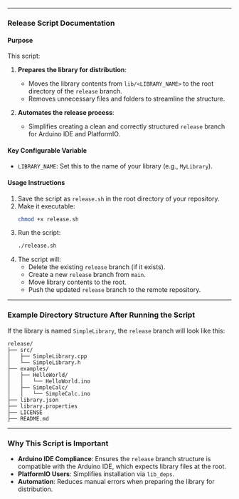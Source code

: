 
---

### **Release Script Documentation**

#### **Purpose**
This script:
1. **Prepares the library for distribution**:
   - Moves the library contents from `lib/<LIBRARY_NAME>` to the root directory of the `release` branch.
   - Removes unnecessary files and folders to streamline the structure.

2. **Automates the release process**:
   - Simplifies creating a clean and correctly structured `release` branch for Arduino IDE and PlatformIO.

#### **Key Configurable Variable**
- `LIBRARY_NAME`: Set this to the name of your library (e.g., `MyLibrary`).

#### **Usage Instructions**
1. Save the script as `release.sh` in the root directory of your repository.
2. Make it executable:
   ```bash
   chmod +x release.sh
   ```
3. Run the script:
   ```bash
   ./release.sh
   ```
4. The script will:
   - Delete the existing `release` branch (if it exists).
   - Create a new `release` branch from `main`.
   - Move library contents to the root.
   - Push the updated `release` branch to the remote repository.

---

### **Example Directory Structure After Running the Script**
If the library is named `SimpleLibrary`, the `release` branch will look like this:
```
release/
├── src/
│   ├── SimpleLibrary.cpp
│   └── SimpleLibrary.h
├── examples/
│   ├── HelloWorld/
│   │   └── HelloWorld.ino
│   ├── SimpleCalc/
│   │   └── SimpleCalc.ino
├── library.json
├── library.properties
├── LICENSE
├── README.md
```

---

### **Why This Script is Important**
- **Arduino IDE Compliance**: Ensures the `release` branch structure is compatible with the Arduino IDE, which expects library files at the root.
- **PlatformIO Users**: Simplifies installation via `lib_deps`.
- **Automation**: Reduces manual errors when preparing the library for distribution.